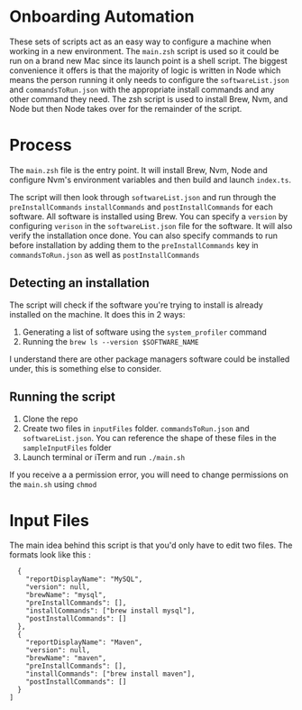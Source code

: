 # Onboarding Automation

These sets of scripts act as an easy way to configure a machine when working in a new environment. The `main.zsh` script is used so it could be run on a brand new Mac since its launch point is a shell script. The biggest convenience it offers is that the majority of logic is written in Node which means the person running it only needs to configure the `softwareList.json` and `commandsToRun.json` with the appropriate install commands and any other command they need. The zsh script is used to install Brew, Nvm, and Node but then Node takes over for the remainder of the script.

# Process

The `main.zsh` file is the entry point. It will install Brew, Nvm, Node and configure Nvm's environment variables and then build and launch `index.ts`.

The script will then look through `softwareList.json` and run through the `preInstallCommands` `installCommands` and `postInstallCommands` for each software. All software is installed using Brew. You can specify a `version` by configuring `verison` in the `softwareList.json` file for the software. It will also verify the installation once done. You can also specify commands to run before installation by adding them to the `preInstallCommands` key in `commandsToRun.json` as well as `postInstallCommands`

## Detecting an installation

The script will check if the software you're trying to install is already installed on the machine. It does this in 2 ways:

1. Generating a list of software using the `system_profiler` command
2. Running the `brew ls --version $SOFTWARE_NAME`

I understand there are other package managers software could be installed under, this is something else to consider.

## Running the script

1. Clone the repo
2. Create two files in `inputFiles` folder. `commandsToRun.json` and `softwareList.json`. You can reference the shape of these files in the `sampleInputFiles` folder
3. Launch terminal or iTerm and run `./main.sh`

If you receive a a permission error, you will need to change permissions on the `main.sh` using `chmod`

# Input Files

The main idea behind this script is that you'd only have to edit two files. The formats look like this :
```[
  {
    "reportDisplayName": "MySQL",
    "version": null,
    "brewName": "mysql",
    "preInstallCommands": [],
    "installCommands": ["brew install mysql"],
    "postInstallCommands": []
  },
  {
    "reportDisplayName": "Maven",
    "version": null,
    "brewName": "maven",
    "preInstallCommands": [],
    "installCommands": ["brew install maven"],
    "postInstallCommands": []
  }
]
